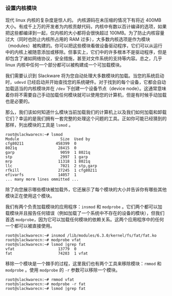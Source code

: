 ### 设置内核模块

现代 linux 内核的复杂度是惊人的。 内核源码在未压缩的情况下有将近 400MB 大小。有成千上万的开发者为内核贡献代码，内核中有数以百计编译的选项，如果把这些都编译到一起，仅内核的大小都将会很快超过 100MB。为了防止内核容量过大（同时也防止内核所占用的 RAM 过多），大多数内核选项是作为模块（modules）被构建的。你可以把这些模块看做设备驱动程序，它们可以从运行中的内核上被随意添加或移除。但事实上，它们中的许多根本不是驱动程序，但是却包含了诸如网络协议，安全措施，甚至对文件系统的支持等内容。总之，几乎 linux 内核中任何一个部分都可以被构建成一个可加载模块。

我们需要认识到 Slackware 将为您自动处理大多数模块的加载。当您的系统启动时，`udevd` 已经启动并开始查找您的系统硬件。对于找到的每个设备，它都会自动加载适当的内核模块并在 `/dev` 下创建一个设备节点（device node）。这通常意味着你将不需要自己手动加载任何模块就可以使用您的计算机，但是有时候手动加载也是必要的。

那么，我们该如何知道什么模块当前加载我们的计算机上以及我们如何加载和卸载它们？幸运的是我们拥有一套完整的处理这个问题的工具。正如你可能已经猜到的那样，列出模块的工具是 `lsmod` 。

```
root@slackwarecn:~# lsmod
Module                  Size  Used by
cfg80211              458399  0
8021q                  28415  0
garp                    9059  1 8021q
stp                     2997  1 garp
mrp                    11318  1 8021q
llc                     7021  2 stp,garp
rfkill                 27245  1 cfg80211
efivarfs               14057  1
... many more lines ommitted ...
```

除了向您展示哪些模块被加载外，它还展示了每个模块的大小并告诉你有哪些其他模块正在使用这个模块。

我们有两个负责加载模块的应用程序：`insmod` 和 `modprobe` 。它们两个都可以加载模块并且报告任何错误（例如加载了一个系统中不存在的设备的模块），但我们首选 `modprobe`，因为它可以加载任何模块的依赖关系。这两个应用程序中的任何一个都可以被直接使用。

```
root@slackwarecn:~# insmod /lib/modules/6.3.0/kernel/fs/fat/fat.ko
root@slackwarecn:~# modprobe vfat
root@slackwarecn:~# lsmod |grep fat
vfat                   13779  0
fat                    74203  1 vfat
```

移除一个模块是一个棘手的过程，这里我们也有两个工具来移除模块：`rmmod` 和 `modprobe` 。使用 `modprobe` 的 `-r` 参数可以移除一个模块。

```
root@slackwarecn:~# rmmod vfat
root@slackwarecn:~# modprobe -r fat
root@slackwarecn:~# lsmod |grep fat
```

